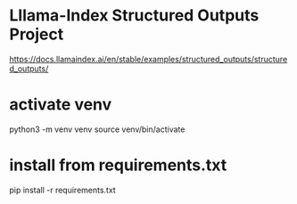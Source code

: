 # Lllama-Index Structured Outputs Project

https://docs.llamaindex.ai/en/stable/examples/structured_outputs/structured_outputs/

# activate venv
python3 -m venv venv
source venv/bin/activate

# install from requirements.txt
pip install -r requirements.txt